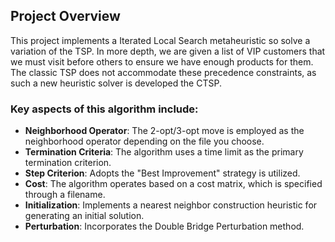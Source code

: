 ## Project Overview
This project implements a Iterated Local Search metaheuristic so solve a variation of the TSP. In more depth, we are given a list of VIP customers that we must visit before others to ensure we have enough products for them. The classic TSP does not accommodate these precedence constraints, as such a new heuristic solver is developed the CTSP.

### Key aspects of this algorithm include:
-   **Neighborhood Operator**: The 2-opt/3-opt move is employed as the neighborhood operator depending on the file you choose.
-   **Termination Criteria**: The algorithm uses a time limit as the primary termination criterion.
-   **Step Criterion**: Adopts the "Best Improvement" strategy is utilized.
-   **Cost**: The algorithm operates based on a cost matrix, which is specified through a filename.
-   **Initialization**: Implements a nearest neighbor construction heuristic for generating an initial solution.
-   **Perturbation**: Incorporates the Double Bridge Perturbation method.
